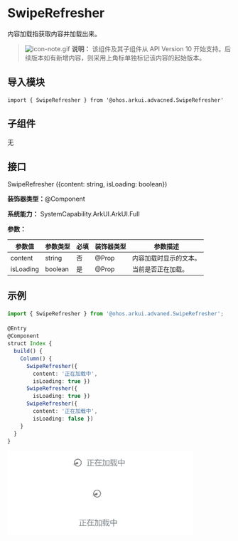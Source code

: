 # SwipeRefresher


内容加载指获取内容并加载出来。


> ![icon-note.gif](public_sys-resources/icon-note.gif) **说明：**
> 该组件及其子组件从 API Version 10 开始支持。后续版本如有新增内容，则采用上角标单独标记该内容的起始版本。


## 导入模块

```
import { SwipeRefresher } from '@ohos.arkui.advacned.SwipeRefresher'
```


## 子组件

无


## 接口

SwipeRefresher ({content: string, isLoading: boolean})

**装饰器类型：**\@Component

**系统能力：** SystemCapability.ArkUI.ArkUI.Full

**参数：**

| 参数值 | 参数类型 | 必填 | 装饰器类型 | 参数描述 | 
| -------- | -------- | -------- | -------- | -------- |
| content | string | 否 | \@Prop | 内容加载时显示的文本。 | 
| isLoading | boolean | 是 | \@Prop | 当前是否正在加载。 | 


## 示例

```ts
import { SwipeRefresher } from '@ohos.arkui.advaned.SwipeRefresher';

@Entry
@Component
struct Index {
  build() {
    Column() {
      SwipeRefresher({
        content: '正在加载中',
        isLoading: true })
      SwipeRefresher({
        isLoading: true })
      SwipeRefresher({
        content: '正在加载中',
        isLoading: false })
    }
  }
}
```

![Snipaste_2023-07-24_11-35-40](figures/Snipaste_2023-07-24_11-35-40.png)
